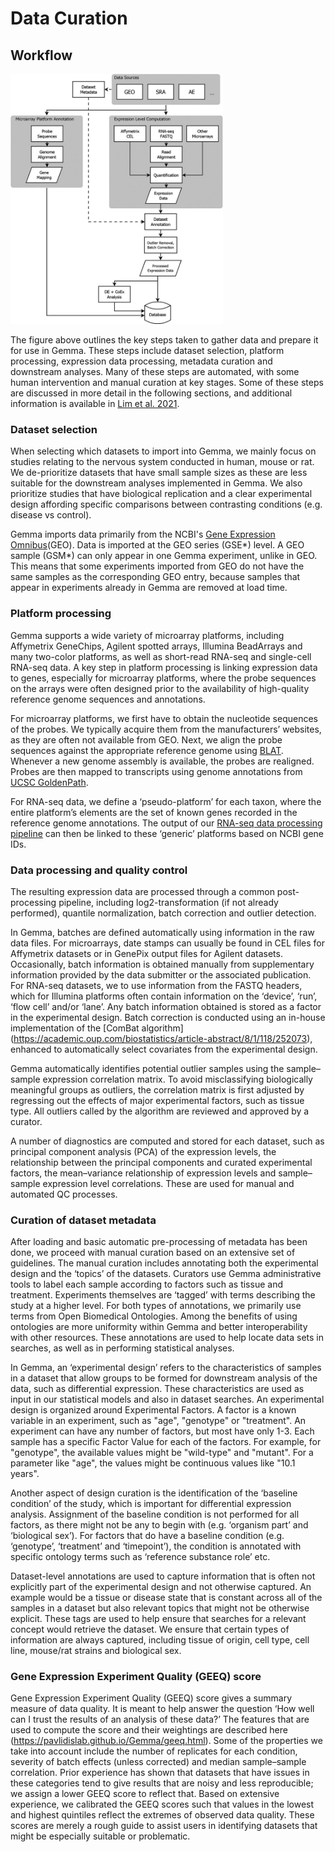 # Data Curation

## Workflow

<img src="/assets/img/gemma-workflow.jpg" height="400" width="auto" alt="Gemma workflow"/>

The figure above outlines the key steps taken to gather data and prepare it for use in Gemma. These steps include dataset selection, platform processing, expression data processing, metadata curation and downstream analyses. Many of these steps are automated, with some human intervention and manual curation at key stages. Some of these steps are discussed in more detail in the following sections, and additional information is available in [Lim et al. 2021](https://pubmed.ncbi.nlm.nih.gov/33599246/).

### Dataset selection
When selecting which datasets to import into Gemma, we mainly focus on studies relating to the nervous system conducted in human, mouse or rat. We de-prioritize datasets that have small sample sizes as these are less suitable for the downstream analyses implemented in Gemma. We also prioritize studies that have biological replication and a clear experimental design affording specific comparisons between contrasting conditions (e.g. disease vs control). 

Gemma imports data primarily from the NCBI's [Gene Expression Omnibus](https://www.ncbi.nlm.nih.gov/geo/)(GEO). Data is imported at the GEO series (GSE*) level. A GEO sample (GSM*) can only appear in one Gemma experiment, unlike in GEO. This means that some experiments imported from GEO do not have the same samples as the corresponding GEO entry, because samples that appear in experiments already in Gemma are removed at load time. 

### Platform processing
Gemma supports a wide variety of microarray platforms, including Affymetrix GeneChips, Agilent spotted arrays, Illumina BeadArrays and many two-color platforms, as well as short-read RNA-seq and single-cell RNA-seq data. A key step in platform processing is linking expression data to genes, especially for microarray platforms, where the probe sequences on the arrays were often designed prior to the availability of high-quality reference genome sequences and annotations. 

For microarray platforms, we first have to obtain the nucleotide sequences of the probes. We typically acquire them from the manufacturers’ websites, as they are often not available from GEO. Next, we align the probe sequences against the appropriate reference genome using [BLAT](https://genome.cshlp.org/content/12/4/656.long). Whenever a new genome assembly is available, the probes are realigned. Probes are then mapped to transcripts using genome annotations from [UCSC GoldenPath](https://genome.ucsc.edu/). 

For RNA-seq data, we define a ‘pseudo-platform’ for each taxon, where the entire platform’s elements are the set of known genes recorded in the reference genome annotations. The output of our [RNA-seq data processing pipeline](rnaseq.md) can then be linked to these ‘generic’ platforms based on NCBI gene IDs.

### Data processing and quality control

The resulting expression data are processed through a common post-processing pipeline, including log2-transformation (if not already performed),  quantile normalization, batch correction and outlier detection.

In Gemma, batches are defined automatically using information in the raw data files. For microarrays, date stamps can usually be found in CEL files for Affymetrix datasets or in GenePix output files for Agilent datasets. Occasionally, batch information is obtained manually from supplementary information provided by the data submitter or the associated publication. For RNA-seq datasets, we to use information from the FASTQ headers, which for Illumina platforms often contain information on the ‘device’, ‘run’, ‘flow cell’ and/or ‘lane’. Any batch information obtained is stored as a factor in the experimental design. Batch correction is conducted using an in-house implementation of the [ComBat algorithm] (https://academic.oup.com/biostatistics/article-abstract/8/1/118/252073), enhanced to automatically select covariates from the experimental design.

Gemma automatically identifies potential outlier samples using the sample–sample expression  correlation matrix. To avoid misclassifying biologically meaningful groups as outliers, the correlation matrix is first adjusted by regressing out the effects of major experimental factors, such as tissue type. All outliers called by the algorithm are reviewed and approved by a curator. 

A number of diagnostics are computed and stored for each dataset, such as principal component analysis (PCA) of the expression levels, the relationship between the principal components and curated experimental factors, the mean–variance relationship of expression levels and sample–sample expression level correlations. These are used for manual and automated QC processes.

### Curation of dataset metadata

After loading and basic automatic pre-processing of metadata has been done, we proceed with manual curation based on an extensive set of guidelines. The manual curation includes annotating both the experimental design and the ‘topics’ of the datasets. Curators use Gemma administrative tools to label each sample according to factors such as tissue and treatment. Experiments themselves are ‘tagged’ with terms describing the study at a higher level. For both types of annotations, we primarily use terms from Open Biomedical Ontologies. Among the benefits of using ontologies are more uniformity within Gemma and better interoperability with other resources.  These annotations are used to help locate data sets in searches, as well as in performing statistical analyses. 

In Gemma, an ‘experimental design’ refers to the characteristics of samples in a dataset that allow groups to be formed for downstream analysis of the data, such as differential expression. These characteristics are used as input in our statistical models and also in dataset searches. An experimental design is organized around Experimental Factors. A factor is a known variable in an experiment, such as "age", "genotype" or "treatment". An experiment can have any number of factors, but most have only 1-3. Each sample has a specific Factor Value for each of the factors. For example, for "genotype", the available values might be "wild-type" and "mutant". For a parameter like "age", the values might be continuous values like "10.1 years".

Another aspect of design curation is the identification of the ‘baseline condition’ of the study, which is important for differential expression analysis. Assignment of the baseline condition is not performed for all factors, as there might not be any to begin with (e.g. ‘organism part’ and ‘biological sex’). For factors that do have a baseline condition (e.g. ‘genotype’, ‘treatment’ and ‘timepoint’), the condition is annotated with specific ontology terms such as ‘reference substance role’ etc. 

Dataset-level annotations are used to capture information that is often not explicitly part of the experimental design and not otherwise captured. An example would be a tissue or disease state that is constant across all of the samples in a dataset but also relevant topics that might not be otherwise explicit. These tags are used to help ensure that searches for a relevant concept would retrieve the dataset. We ensure that certain types of information are always captured, including tissue of origin, cell type, cell line, mouse/rat strains and biological sex.

### Gene Expression Experiment Quality (GEEQ) score
Gene Expression Experiment Quality (GEEQ) score gives a summary measure of data quality. It is meant to help answer the question ‘How well can I trust the results of an analysis of these data?’ The features that are used to compute the score and their weightings are described here (https://pavlidislab.github.io/Gemma/geeq.html). Some of the properties we take into account include the number of replicates for each condition, severity of batch effects (unless corrected) and median sample–sample correlation. Prior experience has shown that datasets that have issues in these categories tend to give results that are noisy and less reproducible; we assign a lower GEEQ score to reflect that. Based on extensive experience, we calibrated the GEEQ scores such that values in the lowest and highest quintiles reflect the extremes of observed data quality. These scores are merely a rough guide to assist users in identifying datasets that might be especially suitable or problematic.
